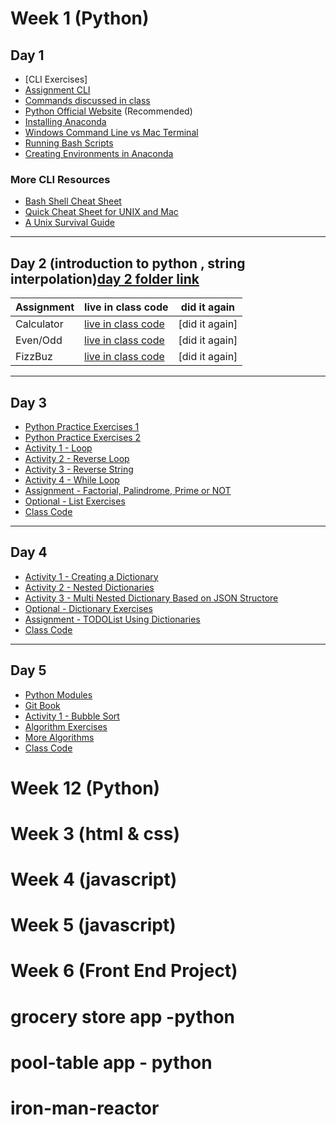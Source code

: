 
# Week 1  (Python)


## Day 1 
- [CLI Exercises]
- [Assignment CLI](day1/assignments/assignment-cli.md)
- [Commands discussed in class](day1/commands-inclass.md)
- [Python Official Website](https://www.python.org/) (Recommended) 
- [Installing Anaconda](https://docs.anaconda.com/anaconda/install/
) 
- [Windows Command Line vs Mac Terminal](https://enexdi.sciencesconf.org/data/pages/windows_vs_mac_commands_1.pdf)
- [Running Bash Scripts](https://bash.cyberciti.biz/guide/Hello,_World!_Tutorial)
- [Creating Environments in Anaconda](https://docs.conda.io/projects/conda/en/latest/user-guide/tasks/manage-environments.html)



### More CLI Resources 
- [Bash Shell Cheat Sheet](https://learncodethehardway.org/unix/bash_cheat_sheet.pdf) 
- [Quick Cheat Sheet for UNIX and Mac](http://learntocodewith.me/command-line/unix-command-cheat-sheet/) 
- [A Unix Survival Guide](http://matt.might.net/articles/basic-unix/) 
---   


## Day 2 (introduction to python , string interpolation)[day 2 folder link](https://github.com/neilshah101/daily-practise/tree/update-in-readme-of-the-project/weekly%20journal/week_1/day2%20)




Assignment | live in class code | did it again
------------ | -------------  | -------------
Calculator | [live in class code](https://github.com/neilshah101/daily-practise/blob/update-in-readme-of-the-project/weekly%20journal/week_1/day2%20/live_class_practice/calculator.py)| [did it again]
Even/Odd | [live in class code](https://github.com/neilshah101/daily-practise/blob/update-in-readme-of-the-project/weekly%20journal/week_1/day2%20/live_class_practice/even-odd.py)| [did it again]
FizzBuz | [live in class code](https://github.com/neilshah101/daily-practise/blob/update-in-readme-of-the-project/weekly%20journal/week_1/day2%20/live_class_practice/fizzbuzz.py)| [did it again]


---

## Day 3 
- [Python Practice Exercises 1](https://www.practicepython.org/exercises/)
- [Python Practice Exercises 2](https://www.w3resource.com/python-exercises/)
- [Activity 1 - Loop](day3/activities/hello-loops.md)
- [Activity 2 - Reverse Loop](day3/activities/reverse-loop.md)
- [Activity 3 - Reverse String](day3/activities/reverse-string.md) 
- [Activity 4 - While Loop](day3/activities/while-loop.md)
- [Assignment - Factorial, Palindrome, Prime or NOT](day3/assignments/factorial.md)
- [Optional - List Exercises](day3/assignments/optional-list-exercises.md) 
- [Class Code](day3/code-downloads/loops-arrays.zip)

--- 
## Day 4 
- [Activity 1 - Creating a Dictionary](day4/activities/creating-a-dictionary.md) 
- [Activity 2 - Nested Dictionaries](day4/activities/nested-dictionaries.md) 
- [Activity 3 - Multi Nested Dictionary Based on JSON Structore](day4/activities/multi-nested-dict-json-structure.md) 
- [Optional - Dictionary Exercises](day4/activities/optional-dictionary.md) 
- [Assignment - TODOList Using Dictionaries](day4/assignments/todolist-using-dictionaries.md)
- [Class Code](day4/code-downloads/dictionaries-modules.zip)

---

## Day 5
- [Python Modules](https://www.geeksforgeeks.org/python-modules/)
- [Git Book](https://git-scm.com/book/en/v2)
- [Activity 1 - Bubble Sort](day5/activities/bubble-sort.md)
- [Algorithm Exercises](day5/activities/algo.md)
- [More Algorithms](day5/code-downloads/pythonAlgos.zip) 
- [Class Code](day5/code-downloads/modules-reviews.zip)


# Week 12 (Python)
# Week 3  (html & css)
# Week 4 (javascript)
# Week 5  (javascript)
# Week 6  (Front End Project)

# grocery store app -python
# pool-table app - python
# iron-man-reactor












